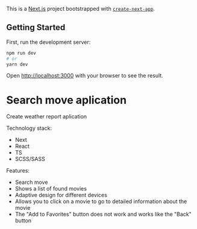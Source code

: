 This is a [Next.js](https://nextjs.org/) project bootstrapped with [`create-next-app`](https://github.com/vercel/next.js/tree/canary/packages/create-next-app).

## Getting Started

First, run the development server:

```bash
npm run dev
# or
yarn dev
```

Open [http://localhost:3000](http://localhost:3000) with your browser to see the result.

<h1>Search move aplication</h1>
<p>Create weather report aplication</p>
<p>Technology stack:</p>
<ul>
  <li>Next</li>
  <li>React</li>
  <li>TS</li>
  <li>SCSS/SASS</li>
  </ul>
<p>Features:</p>
<ul>
  <li>Search move</li>
  <li>Shows a list of found movies</li>
  <li>Adaptive design for different devices</li>
  <li>Allows you to click on a movie to go to detailed information about the movie</li>
  <li>The "Add to Favorites" button does not work and works like the "Back" button</li>
 </ul>
